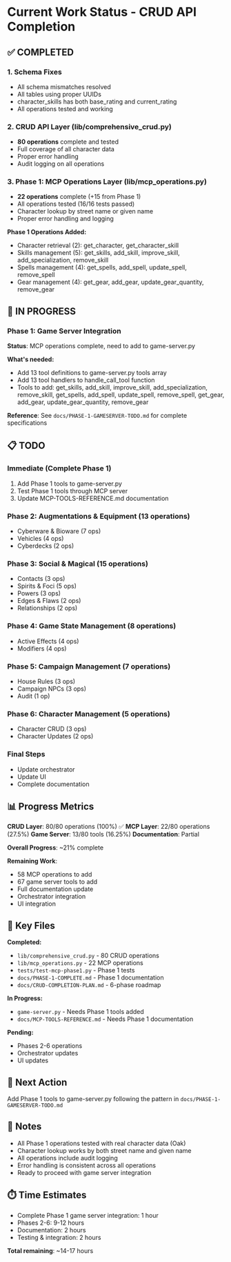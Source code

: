 # Current Work Status - CRUD API Completion

## ✅ COMPLETED

### 1. Schema Fixes
- All schema mismatches resolved
- All tables using proper UUIDs
- character_skills has both base_rating and current_rating
- All operations tested and working

### 2. CRUD API Layer (lib/comprehensive_crud.py)
- **80 operations** complete and tested
- Full coverage of all character data
- Proper error handling
- Audit logging on all operations

### 3. Phase 1: MCP Operations Layer (lib/mcp_operations.py)
- **22 operations** complete (+15 from Phase 1)
- All operations tested (16/16 tests passed)
- Character lookup by street name or given name
- Proper error handling and logging

**Phase 1 Operations Added:**
- Character retrieval (2): get_character, get_character_skill
- Skills management (5): get_skills, add_skill, improve_skill, add_specialization, remove_skill
- Spells management (4): get_spells, add_spell, update_spell, remove_spell
- Gear management (4): get_gear, add_gear, update_gear_quantity, remove_gear

## 🔄 IN PROGRESS

### Phase 1: Game Server Integration
**Status**: MCP operations complete, need to add to game-server.py

**What's needed:**
- Add 13 tool definitions to game-server.py tools array
- Add 13 tool handlers to handle_call_tool function
- Tools to add: get_skills, add_skill, improve_skill, add_specialization, remove_skill, get_spells, add_spell, update_spell, remove_spell, get_gear, add_gear, update_gear_quantity, remove_gear

**Reference**: See `docs/PHASE-1-GAMESERVER-TODO.md` for complete specifications

## 📋 TODO

### Immediate (Complete Phase 1)
1. Add Phase 1 tools to game-server.py
2. Test Phase 1 tools through MCP server
3. Update MCP-TOOLS-REFERENCE.md documentation

### Phase 2: Augmentations & Equipment (13 operations)
- Cyberware & Bioware (7 ops)
- Vehicles (4 ops)
- Cyberdecks (2 ops)

### Phase 3: Social & Magical (15 operations)
- Contacts (3 ops)
- Spirits & Foci (5 ops)
- Powers (3 ops)
- Edges & Flaws (2 ops)
- Relationships (2 ops)

### Phase 4: Game State Management (8 operations)
- Active Effects (4 ops)
- Modifiers (4 ops)

### Phase 5: Campaign Management (7 operations)
- House Rules (3 ops)
- Campaign NPCs (3 ops)
- Audit (1 op)

### Phase 6: Character Management (5 operations)
- Character CRUD (3 ops)
- Character Updates (2 ops)

### Final Steps
- Update orchestrator
- Update UI
- Complete documentation

## 📊 Progress Metrics

**CRUD Layer**: 80/80 operations (100%) ✅
**MCP Layer**: 22/80 operations (27.5%)
**Game Server**: 13/80 tools (16.25%)
**Documentation**: Partial

**Overall Progress**: ~21% complete

**Remaining Work**:
- 58 MCP operations to add
- 67 game server tools to add
- Full documentation update
- Orchestrator integration
- UI integration

## 📁 Key Files

**Completed:**
- `lib/comprehensive_crud.py` - 80 CRUD operations
- `lib/mcp_operations.py` - 22 MCP operations
- `tests/test-mcp-phase1.py` - Phase 1 tests
- `docs/PHASE-1-COMPLETE.md` - Phase 1 documentation
- `docs/CRUD-COMPLETION-PLAN.md` - 6-phase roadmap

**In Progress:**
- `game-server.py` - Needs Phase 1 tools added
- `docs/MCP-TOOLS-REFERENCE.md` - Needs Phase 1 documentation

**Pending:**
- Phases 2-6 operations
- Orchestrator updates
- UI updates

## 🎯 Next Action

Add Phase 1 tools to game-server.py following the pattern in `docs/PHASE-1-GAMESERVER-TODO.md`

## 📝 Notes

- All Phase 1 operations tested with real character data (Oak)
- Character lookup works by both street name and given name
- All operations include audit logging
- Error handling is consistent across all operations
- Ready to proceed with game server integration

## ⏱️ Time Estimates

- Complete Phase 1 game server integration: 1 hour
- Phases 2-6: 9-12 hours
- Documentation: 2 hours
- Testing & integration: 2 hours

**Total remaining**: ~14-17 hours
